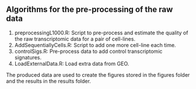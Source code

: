 ## Algorithms for the pre-processing of the raw data
1. preprocessingL1000.R: Script to pre-process and estimate the quality of the raw transcriptomic data for a pair of cell-lines.
2. AddSequentiallyCells.R: Script to add one more cell-line each time.
3. controlSigs.R: Pre-process data to add control transcriptomic signatures.
4. LoadExternalData.R: Load extra data from GEO.

The produced data are used to create the figures stored in the figures folder and the results in the results folder.